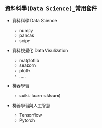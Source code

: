 ## `資料科學(Data Science)_常用套件`

- 資料科學  Data Science
  - numpy
  - pandas
  - scipy

- 資料視覺化  Data Visulization
  - matplotlib
  - seaborn
  - plotly
  - .....

- 機器學習
  - scikit-learn (sklearn)  

- 機器學習與人工智慧
  - Tensorflow
  - Pytorch 

